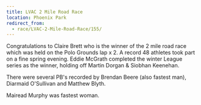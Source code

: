 ```yaml
---
title: LVAC 2 Mile Road Race
location: Phoenix Park
redirect_from:
  - race/LVAC-2-Mile-Road-Race/155/
---
```


Congratulations to Claire Brett who is the winner of the 2 mile road race which was held on the Polo Grounds lap x 2. A record 48 athletes took part on a fine spring evening. Eddie McGrath completed the winter League series as the winner, holding off Martin Dorgan & Siobhan Keenehan.

There were several PB's recorded by Brendan Beere (also fastest man), Diarmaid O'Sullivan and Matthew Blyth.

Mairead Murphy was fastest woman.
